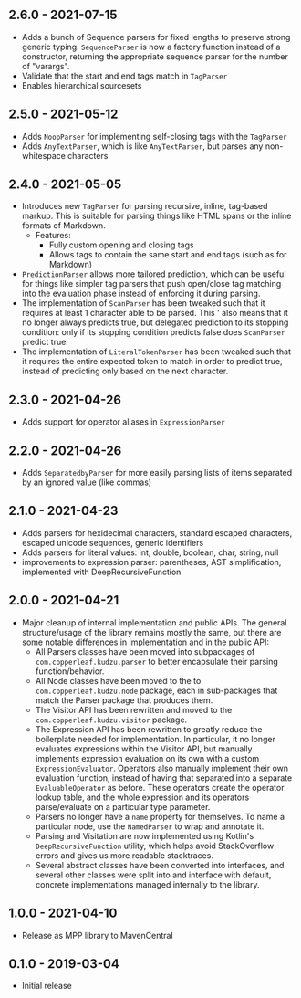 ## 2.6.0 - 2021-07-15

- Adds a bunch of Sequence parsers for fixed lengths to preserve strong generic typing. `SequenceParser` is now a 
    factory function instead of a constructor, returning the appropriate sequence parser for the number of "varargs".
- Validate that the start and end tags match in `TagParser`
- Enables hierarchical sourcesets

## 2.5.0 - 2021-05-12

- Adds `NoopParser` for implementing self-closing tags with the `TagParser`
- Adds `AnyTextParser`, which is like `AnyTextParser`, but parses any non-whitespace characters

## 2.4.0 - 2021-05-05

- Introduces new `TagParser` for parsing recursive, inline, tag-based markup. This is suitable for parsing things like 
  HTML spans or the inline formats of Markdown.
  - Features: 
    - Fully custom opening and closing tags
    - Allows tags to contain the same start and end tags (such as for Markdown)
- `PredictionParser` allows more tailored prediction, which can be useful for things like simpler tag parsers that push
  open/close tag matching into the evaluation phase instead of enforcing it during parsing.
- The implementation of `ScanParser` has been tweaked such that it requires at least 1 character able to be parsed. This '
  also means that it no longer always predicts true, but delegated prediction to its stopping condition: only if its 
  stopping condition predicts false does `ScanParser` predict true.
- The implementation of `LiteralTokenParser` has been tweaked such that it requires the entire expected token to match
  in order to predict true, instead of predicting only based on the next character.

## 2.3.0 - 2021-04-26

- Adds support for operator aliases in `ExpressionParser`

## 2.2.0 - 2021-04-26

- Adds `SeparatedbyParser` for more easily parsing lists of items separated by an ignored value (like commas)

## 2.1.0 - 2021-04-23

- Adds parsers for hexidecimal characters, standard escaped characters, escaped unicode sequences, generic identifiers
- Adds parsers for literal values: int, double, boolean, char, string, null
- improvements to expression parser: parentheses, AST simplification, implemented with DeepRecursiveFunction

## 2.0.0 - 2021-04-21

- Major cleanup of internal implementation and public APIs. The general structure/usage of the library remains mostly 
  the same, but there are some notable differences in implementation and in the public API:
  - All Parsers classes have been moved into subpackages of `com.copperleaf.kudzu.parser` to better encapsulate their 
    parsing function/behavior.
  - All Node classes have been moved to the  to `com.copperleaf.kudzu.node` package, each in sub-packages that match the
    Parser package that produces them.
  - The Visitor API has been rewritten and moved to the `com.copperleaf.kudzu.visitor` package.
  - The Expression API has been rewritten to greatly reduce the boilerplate needed for implementation. In particular, it
    no longer evaluates expressions within the Visitor API, but manually implements expression evaluation on its own 
    with a custom `ExpressionEvaluator`. Operators also manually implement their own evaluation function, instead of 
    having that separated into a separate `EvaluableOperator` as before. These operators create the operator lookup 
    table, and the whole expression and its operators parse/evaluate on a particular type parameter.
  - Parsers no longer have a `name` property for themselves. To name a particular node, use the `NamedParser` to wrap 
    and annotate it. 
  - Parsing and Visitation are now implemented using Kotlin's `DeepRecursiveFunction` utility, which helps avoid 
    StackOverflow errors and gives us more readable stacktraces.
  - Several abstract classes have been converted into interfaces, and several other classes were split into and 
    interface with default, concrete implementations managed internally to the library.

## 1.0.0 - 2021-04-10

- Release as MPP library to MavenCentral

## 0.1.0 - 2019-03-04

- Initial release
